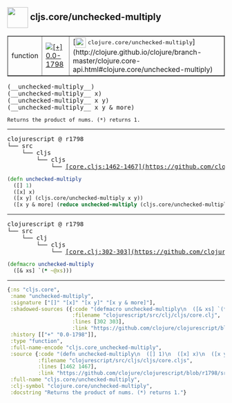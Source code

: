 ## <img width="48px" valign="middle" src="http://i.imgur.com/Hi20huC.png"> cljs.core/unchecked-multiply

 <table border="1">
<tr>
<td>function</td>
<td><a href="https://github.com/cljsinfo/api-refs/tree/0.0-1798"><img valign="middle" alt="[+] 0.0-1798" src="https://img.shields.io/badge/+-0.0--1798-lightgrey.svg"></a> </td>
<td>
[<img height="24px" valign="middle" src="http://i.imgur.com/1GjPKvB.png"> <samp>clojure.core/unchecked-multiply</samp>](http://clojure.github.io/clojure/branch-master/clojure.core-api.html#clojure.core/unchecked-multiply)
</td>
</tr>
</table>

 <samp>
(__unchecked-multiply__)<br>
(__unchecked-multiply__ x)<br>
(__unchecked-multiply__ x y)<br>
(__unchecked-multiply__ x y & more)<br>
</samp>

```
Returns the product of nums. (*) returns 1.
```

---

 <pre>
clojurescript @ r1798
└── src
    └── cljs
        └── cljs
            └── <ins>[core.cljs:1462-1467](https://github.com/clojure/clojurescript/blob/r1798/src/cljs/cljs/core.cljs#L1462-L1467)</ins>
</pre>

```clj
(defn unchecked-multiply
  ([] 1)
  ([x] x)
  ([x y] (cljs.core/unchecked-multiply x y))
  ([x y & more] (reduce unchecked-multiply (cljs.core/unchecked-multiply x y) more)))
```


---

 <pre>
clojurescript @ r1798
└── src
    └── clj
        └── cljs
            └── <ins>[core.clj:302-303](https://github.com/clojure/clojurescript/blob/r1798/src/clj/cljs/core.clj#L302-L303)</ins>
</pre>

```clj
(defmacro unchecked-multiply
  ([& xs] `(* ~@xs)))
```

---

```clj
{:ns "cljs.core",
 :name "unchecked-multiply",
 :signature ["[]" "[x]" "[x y]" "[x y & more]"],
 :shadowed-sources ({:code "(defmacro unchecked-multiply\n  ([& xs] `(* ~@xs)))",
                     :filename "clojurescript/src/clj/cljs/core.clj",
                     :lines [302 303],
                     :link "https://github.com/clojure/clojurescript/blob/r1798/src/clj/cljs/core.clj#L302-L303"}),
 :history [["+" "0.0-1798"]],
 :type "function",
 :full-name-encode "cljs.core_unchecked-multiply",
 :source {:code "(defn unchecked-multiply\n  ([] 1)\n  ([x] x)\n  ([x y] (cljs.core/unchecked-multiply x y))\n  ([x y & more] (reduce unchecked-multiply (cljs.core/unchecked-multiply x y) more)))",
          :filename "clojurescript/src/cljs/cljs/core.cljs",
          :lines [1462 1467],
          :link "https://github.com/clojure/clojurescript/blob/r1798/src/cljs/cljs/core.cljs#L1462-L1467"},
 :full-name "cljs.core/unchecked-multiply",
 :clj-symbol "clojure.core/unchecked-multiply",
 :docstring "Returns the product of nums. (*) returns 1."}

```
